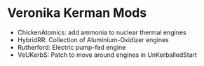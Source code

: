 Veronika Kerman Mods
=========

* ChickenAtomics: add ammonia to nuclear thermal engines
* HybridRR: Collection of Aluminium-Oxidizer engines
* Rutherford: Electric pump-fed engine
* VeUKerbS: Patch to move around engines in UnKerballedStart
